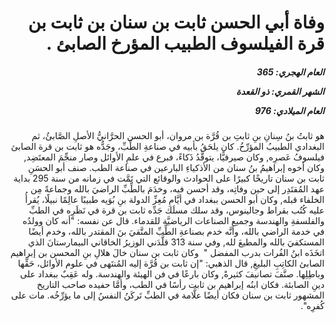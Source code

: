 <h1 dir="rtl">وفاة أبي الحسن ثابت بن سنان بن ثابت بن قرة الفيلسوف الطبيب المؤرخ الصابئ .</h1>

<h5 dir="rtl">العام الهجري:  365

الشهر القمري: ذو القعدة

العام الميلادي: 976</h5>

<p dir="rtl">هو ثابتُ بنُ سِنانِ بنِ ثابتِ بن قُرَّة بن مروان، أبو الحسن الحرَّانيُّ الأصلِ الصَّابئُ، ثم البغدادي الطبيبُ المؤرِّخُ. كان يلحَقُ بأبيه في صناعةِ الطِّبِّ، وجَدُّه هو ثابت بن قرة الصابئ فيلسوفُ عَصرِه, وكان صيرفيًّا، يتوقَّدُ ذَكاءً، فبرع في علمِ الأوائل وصار منجِّمَ المعتَضِد, وكان أخوه إبراهيمُ بنُ سنان من الأذكياءِ البارعين في صناعة الطب. صنف أبو الحسَنِ ثابت بن سنان تاريخًا كبيرًا على الحوادث والوقائع التي تَمَّت في زمانه من سنة 295 بداية عهد المُقتَدِر إلى حين وفاتِه، وقد أحسن فيه، وخدَمَ بالطِّبِّ الراضيَ بالله وجماعةً مِن الخلفاء قبله, وكان أبو الحسن ببغداد في أيَّامِ مُعِزِّ الدولة بنِ بُوَيه طبيبًا عالِمًا نبيلًا، يُقرأُ عليه كُتُب بقراط وجالينوس، وقد سلك مسلَك جَدِّه ثابت بن قرة في نَظَرِه في الطبِّ والفلسفةِ والهندسة وجميع الصناعات الرياضيَّة للقدماء. قال عن نفسه: "أنه كان وولدُه في خدمة الراضي بالله، وأنَّه خدم بصناعةِ الطِّبِّ المتَّقيَ بنَ المقتدر بالله، وخدم أيضًا المستكفيَ بالله والمطيعَ لله, وفي سنة 313 قلَّدَني الوزيرُ الخاقاني البيمارستانَ الذي اتخَذَه ابنُ الفُرات بدرب المفضل "  وكان ثابت بن سنان خالَ هلالِ بنِ المحسن بن إبراهيم الصابئ الكاتِبِ البليغِ, قال الذهبي: "إن ثابت بن قُرَّة إليه المُنتَهى في علوم الأوائل، حَقِّها وباطِلِها. صنَّفَ تصانيفَ كثيرةً, وكان بارعًا في فن الهيئة والهندسة. وله عَقِبٌ ببغداد على دينِ الصابئة. فكان ابنُه إبراهيم بن ثابت رأسًا في الطب، وأمَّا حفيده صاحب التاريخ المشهور ثابت بن سنان فكان أيضًا علَّامة في الطبِّ تَركَنُ النفسُ إلى ما يؤرِّخُه. مات على كُفرِه".</p></br>
